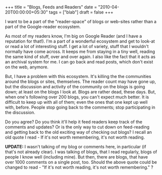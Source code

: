 +++
title = "Blogs, Feeds and Readers"
date = "2010-04-20T00:00:00+05:30"
tags = ["blab"]
draft = false
+++

I want to be a part of the "reader-space" of blogs or web-sites
rather than a part of the Google-reader ecosystem.

As most of my readers know, I'm big on Google Reader (and I have a
reputation for that!). I'm a part of a wonderful ecosystem and get
to look-at or read a lot of interesting stuff. I get a lot of
variety, stuff that I wouldn't normally have come across. It keeps
me from staying in a tiny well, reading the same kind of stuff,
over and over again. I also like the fact that it acts as an
archival system for me. I can go back and read posts, which don't
exist on the web, anymore.

But, I have a problem with this ecosystem. It's killing the the
communities around the blogs or sites, themselves. The reader
count may have gone up, but the discussion and activity of the
community on the blogs is going down; at least on the blogs I look
at. Blogs are rather dead, these days. But, when one's following
over 200 blogs, you can't expect much better. It is difficult to
keep up with all of them; even the ones that one kept up well
with, before. People stop going back to the comments; stop
participating in the discussion.

Do you agree? Do you think it'll help it feed readers keep track
of the comments and updates? Or is the only way to cut down on
feed-reading and getting back to the old exciting way of checking
out blogs? I recall an old quote I read - If it's not worth
remembering, it's not worth reading.

**UPDATE:** I wasn't talking of my blog or comments here, in
 particular (if that's not already clear). I was talking of blogs,
 that I read regularly, blogs of people I know well (including
 mine). But then, there are blogs, that have over 1000 comments on
 a single post, too. Should the above quote could be changed to
 read - "If it's not worth reading, it's not worth remembering." ?
